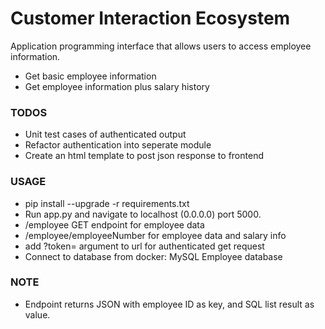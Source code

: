 # Customer Interaction Ecosystem

Application programming interface that allows users to access employee information.

 - Get basic employee information
 - Get employee information plus salary history
 
 ### TODOS
 
 - Unit test cases of authenticated output
 - Refactor authentication into seperate module
 - Create an html template to post json response to frontend
 
 ### USAGE
 
 - pip install --upgrade -r requirements.txt
 - Run app.py and navigate to localhost (0.0.0.0) port 5000.
 - /employee GET endpoint for employee data
 - /employee/employeeNumber for employee data and salary info
 - add ?token= argument to url for authenticated get request
 - Connect to database from docker: MySQL Employee database 

 ### NOTE
 
 - Endpoint returns JSON with employee ID as key, and SQL list result as value.
